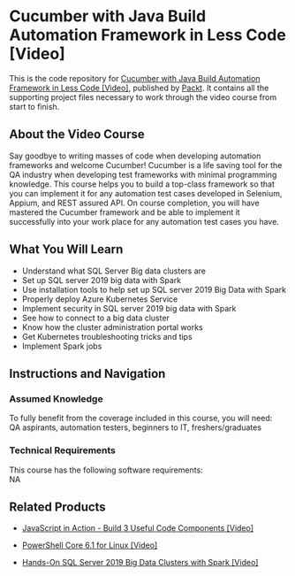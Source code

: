 # Cucumber with Java Build Automation Framework in Less Code [Video]
This is the code repository for [Cucumber with Java Build Automation Framework in Less Code [Video]](https://www.packtpub.com/big-data-and-business-intelligence/hands-sql-server-2019-big-data-clusters-spark-video?utm_source=github&utm_medium=repository&utm_campaign=9781838559755), published by [Packt](https://www.packtpub.com/?utm_source=github). It contains all the supporting project files necessary to work through the video course from start to finish.
## About the Video Course
Say goodbye to writing masses of code when developing automation frameworks and welcome Cucumber! Cucumber is a life saving tool for the QA industry when developing test frameworks with minimal programming knowledge. This course helps you to build a top-class framework so that you can implement it for any automation test cases developed in Selenium, Appium, and REST assured API. On course completion, you will have mastered the Cucumber framework and be able to implement it successfully into your work place for any automation test cases you have.

<H2>What You Will Learn</H2>
<DIV class=book-info-will-learn-text>
<UL>
<LI>Understand what SQL Server Big data clusters are 
<LI>Set up SQL server 2019 big data with Spark 
<LI>Use installation tools to help set up SQL server 2019 Big Data with Spark 
<LI>Properly deploy Azure Kubernetes Service 
<LI>Implement security in SQL server 2019 big data with Spark 
<LI>See how to connect to a big data cluster 
<LI>Know how the cluster administration portal works 
<LI>Get Kubernetes troubleshooting tricks and tips 
<LI>Implement Spark jobs </LI></UL></DIV>

## Instructions and Navigation
### Assumed Knowledge
To fully benefit from the coverage included in this course, you will need:<br/>
QA aspirants, automation testers, beginners to IT, freshers/graduates
### Technical Requirements
This course has the following software requirements:<br/>
NA

## Related Products
* [JavaScript in Action - Build 3 Useful Code Components [Video]](https://www.packtpub.com/big-data-and-business-intelligence/hands-sql-server-2019-big-data-clusters-spark-video?utm_source=github&utm_medium=repository&utm_campaign=9781838559755)

* [PowerShell Core 6.1 for Linux [Video]](https://www.packtpub.com/big-data-and-business-intelligence/hands-sql-server-2019-big-data-clusters-spark-video?utm_source=github&utm_medium=repository&utm_campaign=9781838559755)

* [Hands-On SQL Server 2019 Big Data Clusters with Spark [Video]](https://www.packtpub.com/big-data-and-business-intelligence/hands-sql-server-2019-big-data-clusters-spark-video?utm_source=github&utm_medium=repository&utm_campaign=9781838559755)


